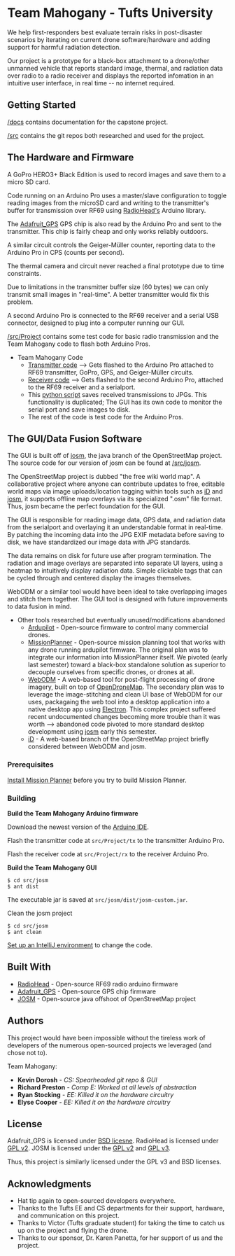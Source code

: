 # Team Mahogany - Tufts University

We help first-responders best evaluate terrain risks in post-disaster scenarios by iterating on current drone software/hardware and adding support for harmful radiation detection.

Our project is a prototype for a black-box attachment to a drone/other unmanned vehicle that reports standard image, thermal, and radiation data over radio to a radio receiver and displays the reported infomation in an intuitive user interface, in real time -- no internet required.

## Getting Started

[/docs](https://github.com/kdorosh/Capstone/tree/master/docs) contains documentation for the capstone project.

[/src](https://github.com/kdorosh/Capstone/tree/master/src) contains the git repos both researched and used for the project.

## The Hardware and Firmware

A GoPro HERO3+ Black Edition is used to record images and save them to a micro SD card. 

Code running on an Arduino Pro uses a master/slave configuration to toggle reading images from the microSD card and writing to the transmitter's buffer for transmission over RF69 using [RadioHead's](https://github.com/PaulStoffregen/RadioHead/tree/3d02f09670eb3880067e989998309dcfa2aa7a68) Arduino library.

The [Adafruit_GPS](https://github.com/adafruit/Adafruit_GPS/tree/77fe3484374837cecf2dd8387f3a62b1d5c832f9) GPS chip is also read by the Arduino Pro and sent to the transmitter. This chip is fairly cheap and only works reliably outdoors.

A similar circuit controls the Geiger-Müller counter, reporting data to the Arduino Pro in CPS (counts per second).

The thermal camera and circuit never reached a final prototype due to time constraints.

Due to limitations in the transmitter buffer size (60 bytes) we can only transmit small images in "real-time". A better transmitter would fix this problem.

A second Arduino Pro is connected to the RF69 receiver and a serial USB connector, designed to plug into a computer running our GUI.

[/src/Project](https://github.com/kdorosh/Capstone/tree/master/src/Project) contains some test code for basic radio transmission and the Team Mahogany code to flash both Arduino Pros.

* Team Mahogany Code
  * [Transmitter code](https://github.com/kdorosh/Capstone/blob/master/src/Project/tx/tx.ino) --> Gets flashed to the Arduino Pro attached to RF69 transmitter, GoPro, GPS, and Geiger-Müller circuits.
  * [Receiver code](https://github.com/kdorosh/Capstone/blob/master/src/Project/rx/rx.ino) --> Gets flashed to the second Arduino Pro, attached to the RF69 receiver and a serialport.
  * This [python script](https://github.com/kdorosh/Capstone/blob/master/src/Project/ComArduino.py) saves received transmissions to JPGs. This functionality is duplicated; The GUI has its own code to monitor the serial port and save images to disk.
  * The rest of the code is test code for the Arduino Pros.

## The GUI/Data Fusion Software

The GUI is built off of [josm](https://github.com/openstreetmap/josm), the java branch of the OpenStreetMap project. The source code for our version of josm can be found at [/src/josm](https://github.com/kdorosh/Capstone/tree/master/src/josm).

The OpenStreetMap project is dubbed "the free wiki world map". A collaborative project where anyone can contribute updates to free, editable world maps via image uploads/location tagging within tools such as [iD](https://github.com/kdorosh/Capstone/tree/master/src/iD) and [josm](https://github.com/openstreetmap/josm), it supports offline map overlays via its specialized ".osm" file format. Thus, josm became the perfect foundation for the GUI.

The GUI is responsible for reading image data, GPS data, and radiation data from the serialport and overlaying it an understandable format in real-time. By patching the incoming data into the JPG EXIF metadata before saving to disk, we have standardized our image data with JPG standards.

The data remains on disk for future use after program termination. The radiation and image overlays are separated into separate UI layers, using a heatmap to intuitively display radiation data. Simple clickable tags that can be cycled through and centered display the images themselves.

WebODM or a similar tool would have been ideal to take overlapping images and stitch them together. The GUI tool is designed with future improvements to data fusion in mind.

* Other tools researched but eventually unused/modifications abandoned
  * [Ardupilot](https://github.com/ArduPilot/ardupilot/tree/5646afac1cc029ef41934af9b5b9b4d00a87bcf6) - Open-source firmware to control many commercial drones.
  * [MissionPlanner](https://github.com/ArduPilot/MissionPlanner/tree/e0ccac239ae19d79b74bdb155547a69b3c530a7d) - Open-source mission planning tool that works with any drone running ardupilot firmware. The original plan was to integrate our information into MissionPlanner itself. We pivoted (early last semester) toward a black-box standalone solution as superior to decouple ourselves from specific drones, or drones at all.
  * [WebODM](https://github.com/kdorosh/Capstone/tree/master/src/WebODM) - A web-based tool for post-flight processing of drone imagery, built on top of [OpenDroneMap](https://github.com/OpenDroneMap/OpenDroneMap). The secondary plan was to leverage the image-stitching and clean UI base of WebODM for our uses, packagaing the web tool into a desktop application into a native desktop app using [Electron](https://github.com/electron/electron). This complex project suffered recent undocumented changes becoming more trouble than it was worth --> abandoned code pivoted to more standard desktop development using [josm](https://github.com/openstreetmap/josm) early this semester.
  * [iD](https://github.com/kdorosh/Capstone/tree/master/src/iD) - A web-based branch of the OpenStreetMap project briefly considered between WebODM and josm.

### Prerequisites

[Install Mission Planner](http://ardupilot.org/planner/docs/common-install-mission-planner.html) before you try to build Mission Planner.

### Building

**Build the Team Mahogany Arduino firmware**

Download the newest version of the [Arduino IDE](https://www.arduino.cc/en/Main/Software).

Flash the transmitter code at `src/Project/tx` to the transmitter Arduino Pro.

Flash the receiver code at `src/Project/rx` to the receiver Arduino Pro.

**Build the Team Mahogany GUI**

```
$ cd src/josm
$ ant dist
```

The executable jar is saved at `src/josm/dist/josm-custom.jar`.

Clean the josm project
```
$ cd src/josm
$ ant clean
```

[Set up an IntelliJ environment](https://josm.openstreetmap.de/wiki/DevelopersGuide/CompilingUsingIntelliJ) to change the code.

## Built With

* [RadioHead](https://github.com/PaulStoffregen/RadioHead/tree/3d02f09670eb3880067e989998309dcfa2aa7a68) - Open-source RF69 radio arduino firmware
* [Adafruit_GPS](https://github.com/adafruit/Adafruit_GPS/tree/77fe3484374837cecf2dd8387f3a62b1d5c832f9) - Open-source GPS chip firmware
* [JOSM](https://github.com/openstreetmap/josm) - Open-source java offshoot of OpenStreetMap project

## Authors

This project would have been impossible without the tireless work of developers of the numerous open-sourced projects we leveraged (and chose not to).

Team Mahogany:
* **Kevin Dorosh**    - *CS: Spearheaded git repo & GUI*
* **Richard Preston** - *Comp E: Worked at all levels of abstraction*
* **Ryan Stocking**   - *EE: Killed it on the hardware circuitry*
* **Elyse Cooper**    - *EE: Killed it on the hardware circuitry*

## License

Adafruit_GPS is licensed under [BSD licesne](https://github.com/adafruit/Adafruit_GPS/blob/77fe3484374837cecf2dd8387f3a62b1d5c832f9/license.txt).
RadioHead is licensed under [GPL v2](https://github.com/PaulStoffregen/RadioHead/blob/3d02f09670eb3880067e989998309dcfa2aa7a68/LICENSE).
JOSM is licensed under the [GPL v2](http://www.gnu.org/licenses/old-licenses/gpl-2.0.html) and [GPL v3](http://www.gnu.org/licenses/gpl.html).

Thus, this project is similarly licensed under the GPL v3 and BSD licenses.

## Acknowledgments

* Hat tip again to open-sourced developers everywhere.
* Thanks to the Tufts EE and CS departments for their support, hardware, and communication on this project.
* Thanks to Victor (Tufts graduate student) for taking the time to catch us up on the project and flying the drone.
* Thanks to our sponsor, Dr. Karen Panetta, for her support of us and the project.